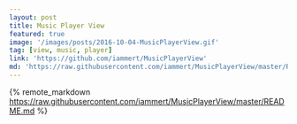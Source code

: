 ```yaml
---
layout: post
title: Music Player View
featured: true
image: '/images/posts/2016-10-04-MusicPlayerView.gif'
tag: [view, music, player]
link: 'https://github.com/iammert/MusicPlayerView'
md: 'https://raw.githubusercontent.com/iammert/MusicPlayerView/master/README.md'
---
```


{% remote_markdown https://raw.githubusercontent.com/iammert/MusicPlayerView/master/README.md %}